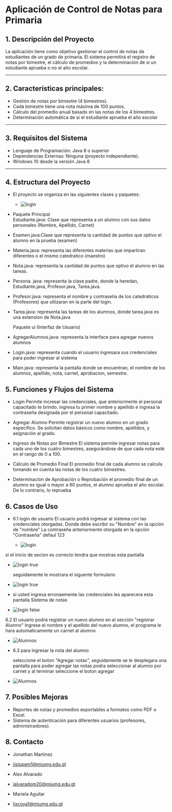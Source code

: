# Aplicación de Control de Notas para Primaria
## 1. Descripción del Proyecto

La aplicación tiene como objetivo gestionar el control de notas de estudiantes de un grado de primaria.
El sistema permitirá el registro de notas por bimestre, el cálculo de promedios y la determinación de si
un estudiante aprueba o no el año escolar. 

---

##  2. Características principales:

- Gestión de notas por bimestre (4 bimestres).
- Cada bimestre tiene una nota máxima de 100 puntos.
- Cálculo del promedio anual basado en las notas de los 4 bimestres.
- Determinación automática de si el estudiante aprueba el año escolar
---

## 3. Requisitos del Sistema

 - Lenguaje de Programación: Java 8 o superior
 - Dependencias Externas: Ninguna (proyecto independiente).
 - Windows 10 desde la versión Java 8
 
----

## 4.  Estructura del Proyecto
* El proyecto se organiza en las siguientes clases y paquetes:

  - ![login](Assets/login.jpeg)

- Paquete  Principal  
 Estudiante.java: Clase que representa a un alumno con sus datos personales (Nombre, Apellido, Carnet)
 
- Examen.java:Clase que representa la cantidad de puntos que optivo el alumno en la prueba (examen)

- Materia.java: representa las diferentes materias que impartiran diferentes o el mismo catedratico (maestro)
 
- Nota.java: representa la cantidad de puntos que optivo el alumno en las tareas.

- Persona. java: representa la clase padre, donde la heredan, Estudiante.java, Profesor.java, Tarea.java.

- Profesor.java: representa el nombre y contraseña de los catedraticos (Profesores) que utlizaran en la parte del login.

- Tarea.java: representa las tareas de los alumnos, donde tarea.java es una extension de Nota.java


    Paquete ui (Interfaz de Usuario)
  
 -  AgregarAlumnos.java: representa la interface para agregar nuevos alumnos 

- Login.java: representa cuando el usuario ingresara sus credenciales para poder ingresar al sistema

- Main.java: representa la pantalla donde se encuentran, el nombre de los alumnos, apellido, nota, carnet, aprobacion, semestre.


## 5. Funciones y Flujos del Sistema

- Login
Permite incresar las credenciales, que anteriormente el personal capacitado te brindo.
ingresa tu primer nombre y apellido e ingresa la contraseña designada por el personal capacitado.

- Agregar Alumno
 Permite registrar un nuevo alumno en un grado específico. Se solicitan datos básicos como nombre, apellidos, y asignación al grado.

- Ingreso de Notas por Bimestre
El sistema permite ingresar notas para cada uno de los cuatro bimestres, asegurándose de que cada nota esté en el rango de 0 a 100.

- Cálculo de Promedio Final
El promedio final de cada alumno se calcula tomando en cuenta las notas de los cuatro bimestres.

 - Determinación de Aprobación o Reprobación
el promedio final de un alumno es igual o mayor a 60 puntos, el alumno aprueba el año escolar. De lo contrario, lo reprueba

## 6. Casos de Uso
- 6.1 login de usuario
El  usuario podrá ingresar al sistema con las credenciales otorgadas. 
Donde debe escribir su "Nombre"  en la opción de  "nombre"
 La contraseña anteriormente otorgada en la opción "Contraseña" defaul 123

  - ![login](Assets/login.jpeg)

 si el inicio de secion es correcto tendra que mostras esta pantalla
 
 - ![login true](Assets/logintrue.jpeg)

   seguidamente le mostrara el siguente formulario
   
  - ![login true](Assets/gg.jpeg)

 - si usted ingresa erronaemente las credenciales les aparecera esta pantalla
Sistema de notas

- ![login false](Assets/loginerror.jpeg)

6.2 El usuario podrá registrar un nuevo alumno en al sección "registrar Alumno"
Ingrese el nombre y el apellido del nuevo alumno, el programa le hara automaticamente un carnet al alumno

- ![Alumnos](Assets/alumnos.jpeg)

 - 6.3 para ingresar la nota del alumno

   seleccione el boton "Agregar notas", seguidamente se le desplegara una pantalla para poder agregar las notas
   podra seleccionar al alumno por carnet y al terminar seleccione el boton agregar
   
 - ![Alumnos](Assets/notas.jpeg)

 ## 7. Posibles Mejoras
 
 - Reportes de notas y promedios exportables a formatos como PDF o Excel.
 - Sistema de autenticación para diferentes usuarios (profesores, administradores).

  ## 8. Contacto
  
   - Jonathan Martinez
   - jistupem1@miumg.edu.gt

   - Alex Alvarado
   - jalvaradom20@miumg.edu.gt

   - Mariela Aguilar
   - lixcoya1@miumg.edu.gt
  






